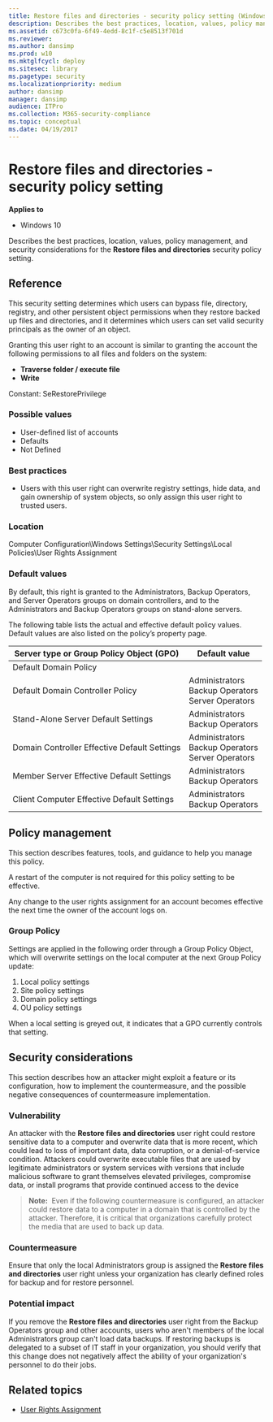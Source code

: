 ```yaml
---
title: Restore files and directories - security policy setting (Windows 10)
description: Describes the best practices, location, values, policy management, and security considerations for the Restore files and directories security policy setting.
ms.assetid: c673c0fa-6f49-4edd-8c1f-c5e8513f701d
ms.reviewer: 
ms.author: dansimp
ms.prod: w10
ms.mktglfcycl: deploy
ms.sitesec: library
ms.pagetype: security
ms.localizationpriority: medium
author: dansimp
manager: dansimp
audience: ITPro
ms.collection: M365-security-compliance
ms.topic: conceptual
ms.date: 04/19/2017
---
```


# Restore files and directories - security policy setting

**Applies to**
-   Windows 10

Describes the best practices, location, values, policy management, and security considerations for the **Restore files and directories** security policy setting.

## Reference

This security setting determines which users can bypass file, directory, registry, and other persistent object permissions when they restore backed up files and directories, and it determines which users can set valid security principals as the owner of an object.

Granting this user right to an account is similar to granting the account the following permissions to all files and folders on the system:

-   **Traverse folder / execute file**
-   **Write**

Constant: SeRestorePrivilege

### Possible values

-   User-defined list of accounts
-   Defaults
-   Not Defined

### Best practices

-   Users with this user right can overwrite registry settings, hide data, and gain ownership of system objects, so only assign this user right to trusted users.

### Location

Computer Configuration\\Windows Settings\\Security Settings\\Local Policies\\User Rights Assignment

### Default values

By default, this right is granted to the Administrators, Backup Operators, and Server Operators groups on domain controllers, and to the Administrators and Backup Operators groups on stand-alone servers.

The following table lists the actual and effective default policy values. Default values are also listed on the policy’s property page.

| Server type or Group Policy Object (GPO) | Default value |
| - | - |
|Default Domain Policy | |  
| Default Domain Controller Policy| Administrators<br/>Backup Operators<br/>Server Operators| 
| Stand-Alone Server Default Settings | Administrators<br/>Backup Operators| 
| Domain Controller Effective Default Settings | Administrators<br/>Backup Operators<br/>Server Operators| 
| Member Server Effective Default Settings | Administrators<br/>Backup Operators| 
| Client Computer Effective Default Settings | Administrators<br/>Backup Operators| 
 
## Policy management

This section describes features, tools, and guidance to help you manage this policy.

A restart of the computer is not required for this policy setting to be effective.

Any change to the user rights assignment for an account becomes effective the next time the owner of the account logs on.

### Group Policy

Settings are applied in the following order through a Group Policy Object, which will overwrite settings on the local computer at the next Group Policy update:

1.  Local policy settings
2.  Site policy settings
3.  Domain policy settings
4.  OU policy settings

When a local setting is greyed out, it indicates that a GPO currently controls that setting.

## Security considerations

This section describes how an attacker might exploit a feature or its configuration, how to implement the countermeasure, and the possible negative consequences of countermeasure implementation.

### Vulnerability

An attacker with the **Restore files and directories** user right could restore sensitive data to a computer and overwrite data that is more recent, which could lead to loss of important data, data corruption, or a denial-of-service condition. Attackers could overwrite executable files that are used by legitimate administrators or system services with versions that include malicious software to grant themselves elevated privileges, compromise data, or install programs that provide continued access to the device

>**Note:**  Even if the following countermeasure is configured, an attacker could restore data to a computer in a domain that is controlled by the attacker. Therefore, it is critical that organizations carefully protect the media that are used to back up data.
 
### Countermeasure

Ensure that only the local Administrators group is assigned the **Restore files and directories** user right unless your organization has clearly defined roles for backup and for restore personnel.

### Potential impact

If you remove the **Restore files and directories** user right from the Backup Operators group and other accounts, users who aren't members of the local Administrators group can't load data backups. If restoring backups is delegated to a subset of IT staff in your organization, you should verify that this change does not negatively affect the ability of your organization's personnel to do their jobs.

## Related topics

- [User Rights Assignment](user-rights-assignment.md)

